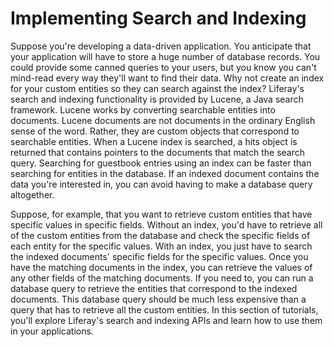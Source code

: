 # Implementing Search and Indexing

Suppose you're developing a data-driven application. You anticipate that your
application will have to store a huge number of database records. You could
provide some canned queries to your users, but you know you can't mind-read
every way they'll want to find their data. Why not create an index for your
custom entities so they can search against the index? Liferay's search and
indexing functionality is provided by Lucene, a Java search framework. Lucene
works by converting searchable entities into documents. Lucene documents are not
documents in the ordinary English sense of the word. Rather, they are custom
objects that correspond to searchable entities. When a Lucene index is searched,
a hits object is returned that contains pointers to the documents that match the
search query. Searching for guestbook entries using an index can be faster than
searching for entities in the database. If an indexed document contains the data
you're interested in, you can avoid having to make a database query altogether.

Suppose, for example, that you want to retrieve custom entities that have
specific values in specific fields. Without an index, you'd have to retrieve all
of the custom entities from the database and check the specific fields of each
entity for the specific values. With an index, you just have to search the
indexed documents' specific fields for the specific values. Once you have the
matching documents in the index, you can retrieve the values of any other fields
of the matching documents. If you need to, you can run a database query to
retrieve the entities that correspond to the indexed documents. This database
query should be much less expensive than a query that has to retrieve all the
custom entities. In this section of tutorials, you'll explore Liferay's search
and indexing APIs and learn how to use them in your applications.

